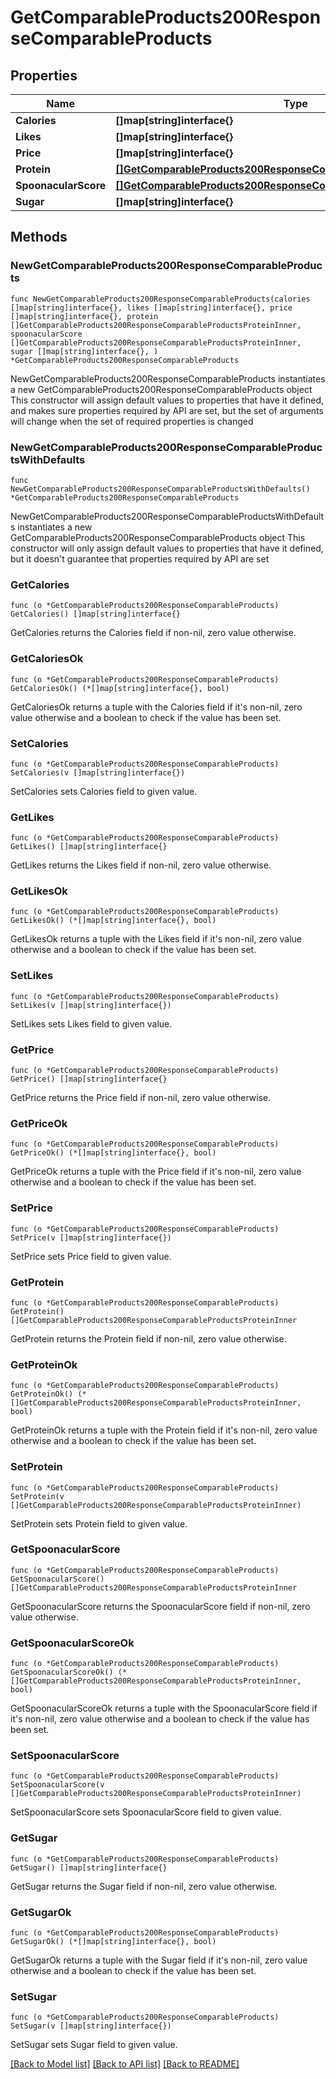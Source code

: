 # GetComparableProducts200ResponseComparableProducts

## Properties

Name | Type | Description | Notes
------------ | ------------- | ------------- | -------------
**Calories** | **[]map[string]interface{}** |  | 
**Likes** | **[]map[string]interface{}** |  | 
**Price** | **[]map[string]interface{}** |  | 
**Protein** | [**[]GetComparableProducts200ResponseComparableProductsProteinInner**](GetComparableProducts200ResponseComparableProductsProteinInner.md) |  | 
**SpoonacularScore** | [**[]GetComparableProducts200ResponseComparableProductsProteinInner**](GetComparableProducts200ResponseComparableProductsProteinInner.md) |  | 
**Sugar** | **[]map[string]interface{}** |  | 

## Methods

### NewGetComparableProducts200ResponseComparableProducts

`func NewGetComparableProducts200ResponseComparableProducts(calories []map[string]interface{}, likes []map[string]interface{}, price []map[string]interface{}, protein []GetComparableProducts200ResponseComparableProductsProteinInner, spoonacularScore []GetComparableProducts200ResponseComparableProductsProteinInner, sugar []map[string]interface{}, ) *GetComparableProducts200ResponseComparableProducts`

NewGetComparableProducts200ResponseComparableProducts instantiates a new GetComparableProducts200ResponseComparableProducts object
This constructor will assign default values to properties that have it defined,
and makes sure properties required by API are set, but the set of arguments
will change when the set of required properties is changed

### NewGetComparableProducts200ResponseComparableProductsWithDefaults

`func NewGetComparableProducts200ResponseComparableProductsWithDefaults() *GetComparableProducts200ResponseComparableProducts`

NewGetComparableProducts200ResponseComparableProductsWithDefaults instantiates a new GetComparableProducts200ResponseComparableProducts object
This constructor will only assign default values to properties that have it defined,
but it doesn't guarantee that properties required by API are set

### GetCalories

`func (o *GetComparableProducts200ResponseComparableProducts) GetCalories() []map[string]interface{}`

GetCalories returns the Calories field if non-nil, zero value otherwise.

### GetCaloriesOk

`func (o *GetComparableProducts200ResponseComparableProducts) GetCaloriesOk() (*[]map[string]interface{}, bool)`

GetCaloriesOk returns a tuple with the Calories field if it's non-nil, zero value otherwise
and a boolean to check if the value has been set.

### SetCalories

`func (o *GetComparableProducts200ResponseComparableProducts) SetCalories(v []map[string]interface{})`

SetCalories sets Calories field to given value.


### GetLikes

`func (o *GetComparableProducts200ResponseComparableProducts) GetLikes() []map[string]interface{}`

GetLikes returns the Likes field if non-nil, zero value otherwise.

### GetLikesOk

`func (o *GetComparableProducts200ResponseComparableProducts) GetLikesOk() (*[]map[string]interface{}, bool)`

GetLikesOk returns a tuple with the Likes field if it's non-nil, zero value otherwise
and a boolean to check if the value has been set.

### SetLikes

`func (o *GetComparableProducts200ResponseComparableProducts) SetLikes(v []map[string]interface{})`

SetLikes sets Likes field to given value.


### GetPrice

`func (o *GetComparableProducts200ResponseComparableProducts) GetPrice() []map[string]interface{}`

GetPrice returns the Price field if non-nil, zero value otherwise.

### GetPriceOk

`func (o *GetComparableProducts200ResponseComparableProducts) GetPriceOk() (*[]map[string]interface{}, bool)`

GetPriceOk returns a tuple with the Price field if it's non-nil, zero value otherwise
and a boolean to check if the value has been set.

### SetPrice

`func (o *GetComparableProducts200ResponseComparableProducts) SetPrice(v []map[string]interface{})`

SetPrice sets Price field to given value.


### GetProtein

`func (o *GetComparableProducts200ResponseComparableProducts) GetProtein() []GetComparableProducts200ResponseComparableProductsProteinInner`

GetProtein returns the Protein field if non-nil, zero value otherwise.

### GetProteinOk

`func (o *GetComparableProducts200ResponseComparableProducts) GetProteinOk() (*[]GetComparableProducts200ResponseComparableProductsProteinInner, bool)`

GetProteinOk returns a tuple with the Protein field if it's non-nil, zero value otherwise
and a boolean to check if the value has been set.

### SetProtein

`func (o *GetComparableProducts200ResponseComparableProducts) SetProtein(v []GetComparableProducts200ResponseComparableProductsProteinInner)`

SetProtein sets Protein field to given value.


### GetSpoonacularScore

`func (o *GetComparableProducts200ResponseComparableProducts) GetSpoonacularScore() []GetComparableProducts200ResponseComparableProductsProteinInner`

GetSpoonacularScore returns the SpoonacularScore field if non-nil, zero value otherwise.

### GetSpoonacularScoreOk

`func (o *GetComparableProducts200ResponseComparableProducts) GetSpoonacularScoreOk() (*[]GetComparableProducts200ResponseComparableProductsProteinInner, bool)`

GetSpoonacularScoreOk returns a tuple with the SpoonacularScore field if it's non-nil, zero value otherwise
and a boolean to check if the value has been set.

### SetSpoonacularScore

`func (o *GetComparableProducts200ResponseComparableProducts) SetSpoonacularScore(v []GetComparableProducts200ResponseComparableProductsProteinInner)`

SetSpoonacularScore sets SpoonacularScore field to given value.


### GetSugar

`func (o *GetComparableProducts200ResponseComparableProducts) GetSugar() []map[string]interface{}`

GetSugar returns the Sugar field if non-nil, zero value otherwise.

### GetSugarOk

`func (o *GetComparableProducts200ResponseComparableProducts) GetSugarOk() (*[]map[string]interface{}, bool)`

GetSugarOk returns a tuple with the Sugar field if it's non-nil, zero value otherwise
and a boolean to check if the value has been set.

### SetSugar

`func (o *GetComparableProducts200ResponseComparableProducts) SetSugar(v []map[string]interface{})`

SetSugar sets Sugar field to given value.



[[Back to Model list]](../README.md#documentation-for-models) [[Back to API list]](../README.md#documentation-for-api-endpoints) [[Back to README]](../README.md)


